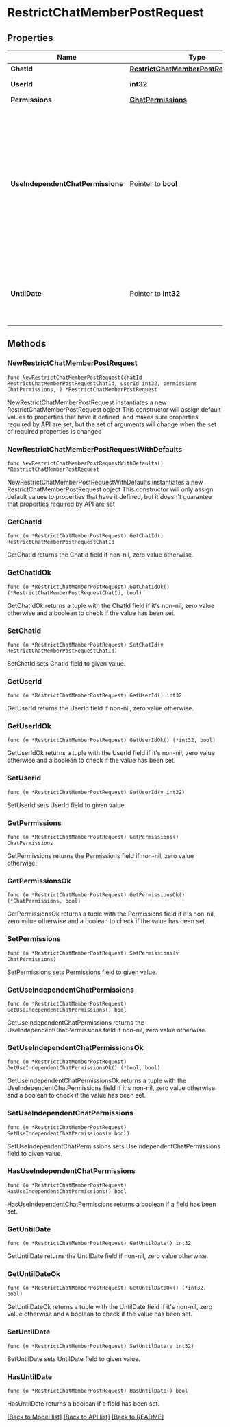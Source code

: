# RestrictChatMemberPostRequest

## Properties

Name | Type | Description | Notes
------------ | ------------- | ------------- | -------------
**ChatId** | [**RestrictChatMemberPostRequestChatId**](RestrictChatMemberPostRequestChatId.md) |  | 
**UserId** | **int32** | Unique identifier of the target user | 
**Permissions** | [**ChatPermissions**](ChatPermissions.md) |  | 
**UseIndependentChatPermissions** | Pointer to **bool** | Pass *True* if chat permissions are set independently. Otherwise, the *can\\_send\\_other\\_messages* and *can\\_add\\_web\\_page\\_previews* permissions will imply the *can\\_send\\_messages*, *can\\_send\\_audios*, *can\\_send\\_documents*, *can\\_send\\_photos*, *can\\_send\\_videos*, *can\\_send\\_video\\_notes*, and *can\\_send\\_voice\\_notes* permissions; the *can\\_send\\_polls* permission will imply the *can\\_send\\_messages* permission. | [optional] 
**UntilDate** | Pointer to **int32** | Date when restrictions will be lifted for the user; Unix time. If user is restricted for more than 366 days or less than 30 seconds from the current time, they are considered to be restricted forever | [optional] 

## Methods

### NewRestrictChatMemberPostRequest

`func NewRestrictChatMemberPostRequest(chatId RestrictChatMemberPostRequestChatId, userId int32, permissions ChatPermissions, ) *RestrictChatMemberPostRequest`

NewRestrictChatMemberPostRequest instantiates a new RestrictChatMemberPostRequest object
This constructor will assign default values to properties that have it defined,
and makes sure properties required by API are set, but the set of arguments
will change when the set of required properties is changed

### NewRestrictChatMemberPostRequestWithDefaults

`func NewRestrictChatMemberPostRequestWithDefaults() *RestrictChatMemberPostRequest`

NewRestrictChatMemberPostRequestWithDefaults instantiates a new RestrictChatMemberPostRequest object
This constructor will only assign default values to properties that have it defined,
but it doesn't guarantee that properties required by API are set

### GetChatId

`func (o *RestrictChatMemberPostRequest) GetChatId() RestrictChatMemberPostRequestChatId`

GetChatId returns the ChatId field if non-nil, zero value otherwise.

### GetChatIdOk

`func (o *RestrictChatMemberPostRequest) GetChatIdOk() (*RestrictChatMemberPostRequestChatId, bool)`

GetChatIdOk returns a tuple with the ChatId field if it's non-nil, zero value otherwise
and a boolean to check if the value has been set.

### SetChatId

`func (o *RestrictChatMemberPostRequest) SetChatId(v RestrictChatMemberPostRequestChatId)`

SetChatId sets ChatId field to given value.


### GetUserId

`func (o *RestrictChatMemberPostRequest) GetUserId() int32`

GetUserId returns the UserId field if non-nil, zero value otherwise.

### GetUserIdOk

`func (o *RestrictChatMemberPostRequest) GetUserIdOk() (*int32, bool)`

GetUserIdOk returns a tuple with the UserId field if it's non-nil, zero value otherwise
and a boolean to check if the value has been set.

### SetUserId

`func (o *RestrictChatMemberPostRequest) SetUserId(v int32)`

SetUserId sets UserId field to given value.


### GetPermissions

`func (o *RestrictChatMemberPostRequest) GetPermissions() ChatPermissions`

GetPermissions returns the Permissions field if non-nil, zero value otherwise.

### GetPermissionsOk

`func (o *RestrictChatMemberPostRequest) GetPermissionsOk() (*ChatPermissions, bool)`

GetPermissionsOk returns a tuple with the Permissions field if it's non-nil, zero value otherwise
and a boolean to check if the value has been set.

### SetPermissions

`func (o *RestrictChatMemberPostRequest) SetPermissions(v ChatPermissions)`

SetPermissions sets Permissions field to given value.


### GetUseIndependentChatPermissions

`func (o *RestrictChatMemberPostRequest) GetUseIndependentChatPermissions() bool`

GetUseIndependentChatPermissions returns the UseIndependentChatPermissions field if non-nil, zero value otherwise.

### GetUseIndependentChatPermissionsOk

`func (o *RestrictChatMemberPostRequest) GetUseIndependentChatPermissionsOk() (*bool, bool)`

GetUseIndependentChatPermissionsOk returns a tuple with the UseIndependentChatPermissions field if it's non-nil, zero value otherwise
and a boolean to check if the value has been set.

### SetUseIndependentChatPermissions

`func (o *RestrictChatMemberPostRequest) SetUseIndependentChatPermissions(v bool)`

SetUseIndependentChatPermissions sets UseIndependentChatPermissions field to given value.

### HasUseIndependentChatPermissions

`func (o *RestrictChatMemberPostRequest) HasUseIndependentChatPermissions() bool`

HasUseIndependentChatPermissions returns a boolean if a field has been set.

### GetUntilDate

`func (o *RestrictChatMemberPostRequest) GetUntilDate() int32`

GetUntilDate returns the UntilDate field if non-nil, zero value otherwise.

### GetUntilDateOk

`func (o *RestrictChatMemberPostRequest) GetUntilDateOk() (*int32, bool)`

GetUntilDateOk returns a tuple with the UntilDate field if it's non-nil, zero value otherwise
and a boolean to check if the value has been set.

### SetUntilDate

`func (o *RestrictChatMemberPostRequest) SetUntilDate(v int32)`

SetUntilDate sets UntilDate field to given value.

### HasUntilDate

`func (o *RestrictChatMemberPostRequest) HasUntilDate() bool`

HasUntilDate returns a boolean if a field has been set.


[[Back to Model list]](../README.md#documentation-for-models) [[Back to API list]](../README.md#documentation-for-api-endpoints) [[Back to README]](../README.md)


